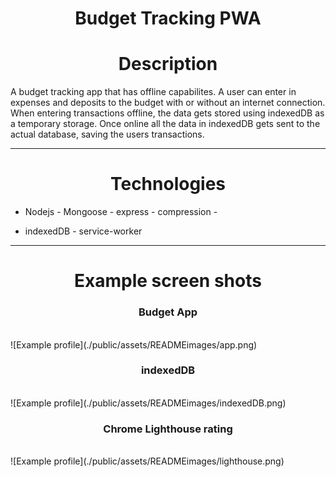 
<h1 align="center">Budget Tracking PWA</h1>

<h1 align="center">Description</h1>
A budget tracking app that has offline capabilites. A user can enter in expenses and deposits to the budget with or without an internet connection. When entering transactions offline, the data gets stored using indexedDB as a temporary storage. Once online all the data in indexedDB gets sent to the actual database, saving the users transactions.

________________________________________________________________________________________________________________________________________

<h1 align="center">Technologies</h1>

 - Nodejs - Mongoose - express - compression - 
 
 - indexedDB - service-worker

________________________________________________________________________________________________________________________________________

<h1 align="center">Example screen shots</h1>

<h3 align="center">Budget App</h3>
<br>
![Example profile](./public/assets/READMEimages/app.png)  

<h3 align="center">indexedDB</h3>
<br>
![Example profile](./public/assets/READMEimages/indexedDB.png)  

<h3 align="center">Chrome Lighthouse rating</h3>
<br>
![Example profile](./public/assets/READMEimages/lighthouse.png)  


